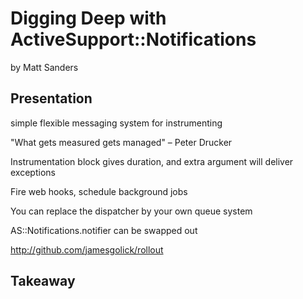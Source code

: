 # Digging Deep with ActiveSupport::Notifications
by Matt Sanders

## Presentation

simple flexible messaging system for instrumenting

"What gets measured gets managed" – Peter Drucker

Instrumentation block gives duration, and extra argument will deliver exceptions

Fire web hooks, schedule background jobs

You can replace the dispatcher by your own queue system

AS::Notifications.notifier can be swapped out

http://github.com/jamesgolick/rollout

## Takeaway


